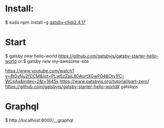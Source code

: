 <!-- Doc -->
# Install:
$ sudo npm install -g gatsby-cli@2.4.17

# Start
$ gatsby new hello-world https://github.com/gatsbyjs/gatsby-starter-hello-world
or
$ gatsby new my-awesome-site

https://www.youtube.com/watch?v=8t0vNu2fCCM&list=PLw6zZaiL80AurtXGwP048Oty1fC-WCsAx&index=2&t=1645s
https://www.gatsbyjs.org/tutorial/part-zero/
https://github.com/gatsbyjs/gatsby-starter-hello-world# gatsbyjs


# Graphql

$ http://localhost:8000/__graphql